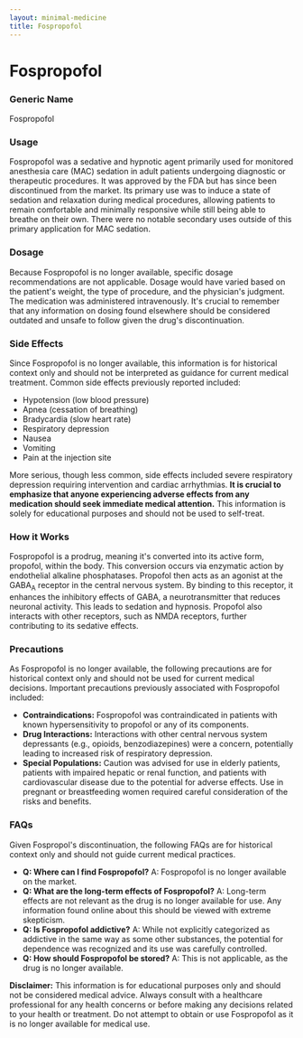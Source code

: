 ```yaml
---
layout: minimal-medicine
title: Fospropofol
---
```


# Fospropofol
### Generic Name
Fospropofol

### Usage
Fospropofol was a sedative and hypnotic agent primarily used for monitored anesthesia care (MAC) sedation in adult patients undergoing diagnostic or therapeutic procedures.  It was approved by the FDA but has since been discontinued from the market.  Its primary use was to induce a state of sedation and relaxation during medical procedures, allowing patients to remain comfortable and minimally responsive while still being able to breathe on their own.  There were no notable secondary uses outside of this primary application for MAC sedation.

### Dosage
Because Fospropofol is no longer available, specific dosage recommendations are not applicable.  Dosage would have varied based on the patient's weight, the type of procedure, and the physician's judgment.  The medication was administered intravenously.  It's crucial to remember that any information on dosing found elsewhere should be considered outdated and unsafe to follow given the drug's discontinuation.

### Side Effects
Since Fospropofol is no longer available, this information is for historical context only and should not be interpreted as guidance for current medical treatment.  Common side effects previously reported included:

* Hypotension (low blood pressure)
* Apnea (cessation of breathing)
* Bradycardia (slow heart rate)
* Respiratory depression
* Nausea
* Vomiting
* Pain at the injection site

More serious, though less common, side effects included severe respiratory depression requiring intervention and cardiac arrhythmias.  **It is crucial to emphasize that anyone experiencing adverse effects from any medication should seek immediate medical attention.**  This information is solely for educational purposes and should not be used to self-treat.

### How it Works
Fospropofol is a prodrug, meaning it's converted into its active form, propofol, within the body.  This conversion occurs via enzymatic action by endothelial alkaline phosphatases.  Propofol then acts as an agonist at the GABA<sub>A</sub> receptor in the central nervous system.  By binding to this receptor, it enhances the inhibitory effects of GABA, a neurotransmitter that reduces neuronal activity. This leads to sedation and hypnosis.  Propofol also interacts with other receptors, such as NMDA receptors, further contributing to its sedative effects.

### Precautions
As Fospropofol is no longer available, the following precautions are for historical context only and should not be used for current medical decisions.  Important precautions previously associated with Fospropofol included:

* **Contraindications:**  Fospropofol was contraindicated in patients with known hypersensitivity to propofol or any of its components.
* **Drug Interactions:**  Interactions with other central nervous system depressants (e.g., opioids, benzodiazepines) were a concern, potentially leading to increased risk of respiratory depression.
* **Special Populations:**  Caution was advised for use in elderly patients, patients with impaired hepatic or renal function, and patients with cardiovascular disease due to the potential for adverse effects.  Use in pregnant or breastfeeding women required careful consideration of the risks and benefits.

### FAQs
Given Fospropol's discontinuation, the following FAQs are for historical context only and should not guide current medical practices.

* **Q:  Where can I find Fospropofol?** A: Fospropofol is no longer available on the market.
* **Q:  What are the long-term effects of Fospropofol?** A:  Long-term effects are not relevant as the drug is no longer available for use.  Any information found online about this should be viewed with extreme skepticism.
* **Q:  Is Fospropofol addictive?** A:  While not explicitly categorized as addictive in the same way as some other substances, the potential for dependence was recognized and its use was carefully controlled.
* **Q: How should Fospropofol be stored?** A:  This is not applicable, as the drug is no longer available.

**Disclaimer:** This information is for educational purposes only and should not be considered medical advice.  Always consult with a healthcare professional for any health concerns or before making any decisions related to your health or treatment.  Do not attempt to obtain or use Fospropofol as it is no longer available for medical use.
